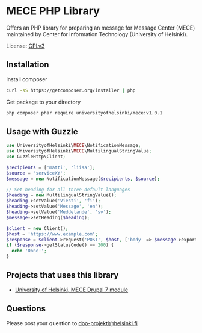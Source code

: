 # MECE PHP Library
Offers an PHP library for preparing an message for Message Center (MECE)
maintained by Center for Information Technology (University of Helsinki).

License: [GPLv3](LICENSE.txt)

## Installation

Install composer

```bash
curl -sS https://getcomposer.org/installer | php
```

Get package to your directory

```bash
php composer.phar require universityofhelsinki/mece:v1.0.1
```

## Usage with Guzzle

```php
use UniversityofHelsinki\MECE\NotificationMessage;
use UniversityofHelsinki\MECE\MultilingualStringValue;
use GuzzleHttp\Client;

$recipients = ['matti', 'liisa'];
$source = 'serviceXY';
$message = new NotificationMessage($recipients, $source);

// Set heading for all three default languages
$heading = new MultilingualStringValue();
$heading->setValue('Viesti', 'fi');
$heading->setValue('Message', 'en');
$heading->setValue('Meddelande', 'sv');
$message->setHeading($heading);

$client = new Client();
$host = 'https://www.example.com';
$response = $client->request('POST', $host, ['body' => $message->export()]);
if ($response->getStatusCode() == 200) {
  echo 'Done!';
}
```

## Projects that uses this library
* [University of Helsinki, MECE Drupal 7 module](https://github.com/UH-StudentServices/uh-mece/tree/7.x-1.x)

## Questions
Please post your question to doo-projekti@helsinki.fi
